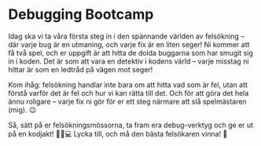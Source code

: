 # Debugging Bootcamp

Idag ska vi ta våra första steg in i den spännande världen av felsökning – där varje bug är en utmaning, och varje fix är en liten seger! Ni kommer att få två spel, och er uppgift är att hitta de dolda buggarna som har smugit sig in i koden. Det är som att vara en detektiv i kodens värld – varje misstag ni hittar är som en ledtråd på vägen mot seger!

Kom ihåg: felsökning handlar inte bara om att hitta vad som är fel, utan att förstå varför det är fel och hur vi kan rätta till det. Och för att göra det hela ännu roligare – varje fix ni gör för er ett steg närmare att slå spelmästaren (mig). 😉

Så, sätt på er felsökningsmössorna, ta fram era debug-verktyg och ge er ut på en kodjakt! 🕵️‍♂️💻 Lycka till, och må den bästa felsökaren vinna! 🚀

